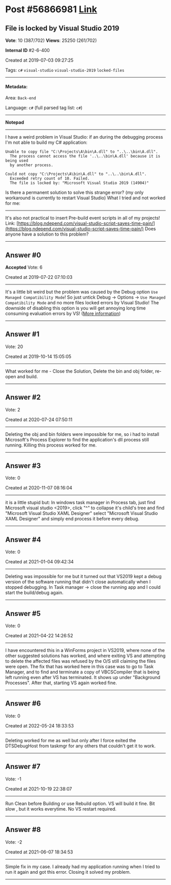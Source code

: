 
# Post \#56866981 [Link](https://stackoverflow.com/questions/56866981/)

## File is locked by Visual Studio 2019

**Vote**: 10 (387/702) **Views**: 25250 (261/702) 

**Internal ID** \#2-6-400

Created at 2019-07-03 09:27:25

Tags: `c#` `visual-studio` `visual-studio-2019` `locked-files`

----------

#### Metadata:

Area: `Back-end`

Language: `c#` (full parsed tag list: `c#`)

----------

**Notepad**


----------

I have a weird problem in Visual Studio:
if an  during the debugging process I'm not able to build my
C# application:
```
Unable to copy file "C:\Projects\A\bin\A.dll" to "..\..\bin\A.dll". 
  The process cannot access the file '..\..\bin\A.dll' because it is being used 
  by another process.

Could not copy "C:\Projects\A\bin\A.dll" to "..\..\bin\A.dll". 
  Exceeded retry count of 10. Failed. 
  The file is locked by: "Microsoft Visual Studio 2019 (14904)"
```

Is there a permanent solution to solve this strange error? (my only workaround is currently to restart Visual Studio)
What I tried and not worked for me:
- - - - - 
It's also not practical to insert Pre-build event scripts in all of my projects! Link: [https://blog.ndepend.com/visual-studio-script-saves-time-pain/](https://blog.ndepend.com/visual-studio-script-saves-time-pain/)
Does anyone have a solution to this problem?


----------
        
## Answer \#0

**Accepted** Vote: 6

Created at 2019-07-22 07:10:03

------------

It's a little bit weird but the problem was caused by the Debug option `Use Managed Compatibility Mode`! So just untick Debug -> Options -> `Use Managed Compatibility Mode` and no more files locked errors by Visual Studio!
 The downside of disabling this option is you will get annoying long time consuming evaluation errors by VS! ([More information](https://stackoverflow.com/questions/52187355/visual-studio-2017-debug-error-to-prevent-an-unsafe-abort-when-evaluating-the-f))


------------
    
    
## Answer \#1

 Vote: 20

Created at 2019-10-14 15:05:05

------------

What worked for me - Close the Solution, Delete the bin and obj folder, re-open and build.


------------
    
    
## Answer \#2

 Vote: 2

Created at 2020-07-24 07:50:11

------------

Deleting the obj and bin folders were impossible for me, so i had to install Microsoft's Process Explorer to find the application's dll process still running. Killing this process worked for me.


------------
    
    
## Answer \#3

 Vote: 0

Created at 2020-11-07 08:16:04

------------

it is a little stupid but:
In windows task manager in Process tab, just find Microsoft visual studio <2019>, click "^" to collapse it's child's tree and find "Microsoft Visual Studio XAML Designer"
select "Microsoft Visual Studio XAML Designer"  and simply end process it before every debug.


------------
    
    
## Answer \#4

 Vote: 0

Created at 2021-01-04 09:42:34

------------

Deleting was impossible for me but it turned out that VS2019 kept a debug version of the software running that didn't close automatically when I stopped debugging. In Task manager -> close the running app and I could start the build/debug again.


------------
    
    
## Answer \#5

 Vote: 0

Created at 2021-04-22 14:26:52

------------

I have encountered this in a WinForms project in VS2019, where none of the other suggested solutions has worked,  and where exiting VS and attempting to delete the affected files was refused by the O/S still claiming the files were open.
The fix that has worked here in this case was to go to Task Manager, and to find and terminate a copy of VBCSCompiler that is being left running even after VS has terminated.   It shows up under "Background Processes".
After that, starting VS again worked fine.


------------
    
    
## Answer \#6

 Vote: 0

Created at 2022-05-24 18:33:53

------------

Deleting worked for me as well but only after I force exited the DTSDebugHost from taskmgr for any others that couldn't get it to work.


------------
    
    
## Answer \#7

 Vote: -1

Created at 2021-10-19 22:38:07

------------

Run Clean before Building or use Rebuild option. VS will build it fine. Bit slow , but it works everytime. No VS restart required.


------------
    
    
## Answer \#8

 Vote: -2

Created at 2021-06-07 18:34:53

------------

Simple fix in my case. I already had my application running when I tried to run it again and got this error. Closing it solved my problem.


------------
    
    